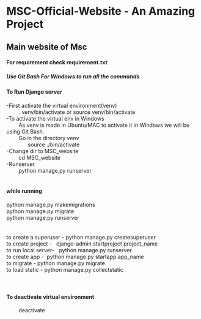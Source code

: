 # MSC-Official-Website - An Amazing Project
## Main website of Msc
#### For requirement check requirement.txt<br>
##### Use Git Bash For Windows to run all the commands

#### To Run Django server
-First activate the virtual environment(venv) <br>
&emsp;&emsp; . venv/bin/activate    or    source venv/bin/activate<br>
-To activate the virtual env in Windows<br>
&emsp;&emsp; As venv is made in Ubuntu/MAC to activate it in Windows we will be using Git Bash.<br>
&emsp;&emsp; Go in the directory venv<br>
&emsp;&emsp;&emsp;&emsp;source ./bin/activate<br>
-Change dir to MSC_website<br>
&emsp;&emsp; cd MSC_website<br>
-Runserver<br>
&emsp;&emsp; python manage.py runserver<br><br>
#### while running
python manage.py makemigrations<br>
python manage.py migrate<br>
python manage.py runserver <br><br><br>
to create a superuser - python manage.py createsuperuser<br>
to create project -   django-admin startproject project_name<br>
to run local server-   python manage.py runserver<br>
to create app -  python manage.py startapp app_name<br>
to migrate - python manage.py migrate<br>
to load static - python manage.py collectstatic<br><br><br>

#### To deactivate virtual environment
&emsp;&emsp;  deactivate
